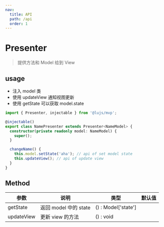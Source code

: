 ```yaml
---
nav:
  title: API
  path: /api
  order: 1
---
```


# Presenter

> 提供方法和 Model 给到 View

## usage

- 注入 model 类
- 使用 updateView 通知视图更新
- 使用 getState 可以获取 model.state

```typescript
import { Presenter, injectable } from '@lujs/mvp';

@injectable()
export class NamePresenter extends Presenter<NameModel> {
  constructor(private readonly model: NameModel) {
    super();
  }

  changeName() {
    this.model.setState('aha'); // api of set model state
    this.updateView(); // api of update view
  }
}
```

## Method

| 参数       | 说明                  | 类型                | 默认值 |
| ---------- | --------------------- | ------------------- | ------ |
| getState   | 返回 model 中的 state | () : Model['state'] |        |
| updateView | 更新 view 的方法      | () : void           |        |
